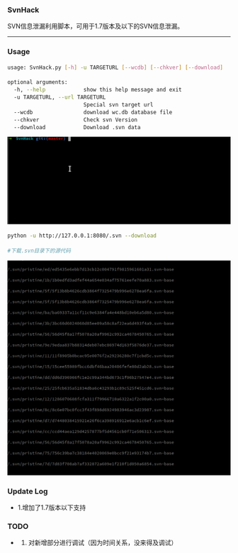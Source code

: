 ### SvnHack ###

SVN信息泄漏利用脚本，可用于1.7版本及以下的SVN信息泄漏。

---

### Usage ###

```bash
usage: SvnHack.py [-h] -u TARGETURL [--wcdb] [--chkver] [--download]

optional arguments:
  -h, --help            show this help message and exit
  -u TARGETURL, --url TARGETURL
                        Special svn target url
  --wcdb                download wc.db database file
  --chkver              Check svn Version
  --download            Download .svn data
```

![image](https://github.com/rootklt/SvnHack/blob/master/help.gif)

```bash
python -u http://127.0.0.1:8080/.svn --download

#下载.svn目录下的源代码
```
![image](https://github.com/rootklt/SvnHack/blob/master/download.gif)

### Update Log ###

+ 1.增加了1.7版本以下支持

### TODO ###

+ 1. 对新增部分进行调试（因为时间关系，没来得及调试）
